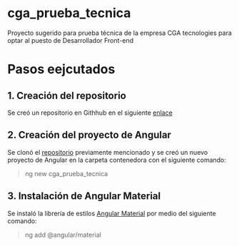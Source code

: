 # cga_prueba_tecnica
Proyecto sugerido para prueba técnica de la empresa CGA tecnologies para optar al puesto de Desarrollador Front-end

# Pasos eejcutados

## 1. Creación del repositorio

Se creó un repositorio en Githhub en el siguiente [enlace](https://github.com/14DAVEN18/cga_prueba_tecnica)

## 2. Creación del proyecto de Angular

Se clonó el [repositorio](https://github.com/14DAVEN18/cga_prueba_tecnica) previamente mencionado y se creó un nuevo proyecto de Angular en la carpeta contenedora con el siguiente comando:

> ng new cga_prueba_tecnica

## 3. Instalación de Angular Material

Se instaló la librería de estilos [Angular Material](https://material.angular.io/) por medio del siguiente comando:

> ng add @angular/material